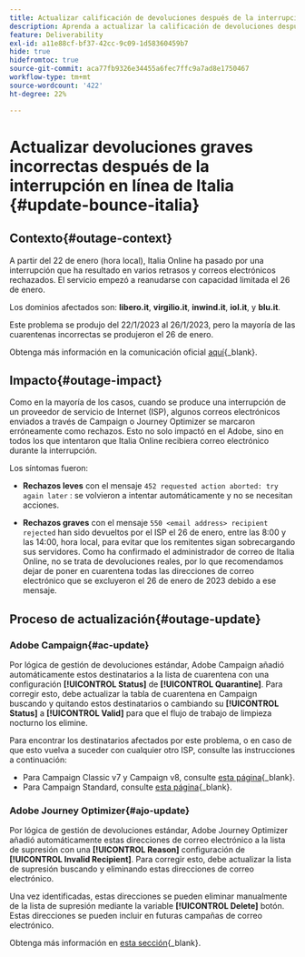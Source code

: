 ```yaml
---
title: Actualizar calificación de devoluciones después de la interrupción de Italia Online
description: Aprenda a actualizar la calificación de devoluciones después de la interrupción de Italia Online
feature: Deliverability
exl-id: a11e88cf-bf37-42cc-9c09-1d58360459b7
hide: true
hidefromtoc: true
source-git-commit: aca77fb9326e34455a6fec7ffc9a7ad8e1750467
workflow-type: tm+mt
source-wordcount: '422'
ht-degree: 22%

---
```


# Actualizar devoluciones graves incorrectas después de la interrupción en línea de Italia {#update-bounce-italia}

## Contexto{#outage-context}

A partir del 22 de enero (hora local), Italia Online ha pasado por una interrupción que ha resultado en varios retrasos y correos electrónicos rechazados. El servicio empezó a reanudarse con capacidad limitada el 26 de enero.

Los dominios afectados son: **libero.it**, **virgilio.it**, **inwind.it**, **iol.it**, y **blu.it**.

Este problema se produjo del 22/1/2023 al 26/1/2023, pero la mayoría de las cuarentenas incorrectas se produjeron el 26 de enero.

Obtenga más información en la comunicación oficial [aquí](https://tecnologia.libero.it/avviato-il-ritorno-online-di-libero-mail-e-virgilio-mail-66832){_blank}.


## Impacto{#outage-impact}

Como en la mayoría de los casos, cuando se produce una interrupción de un proveedor de servicio de Internet (ISP), algunos correos electrónicos enviados a través de Campaign o Journey Optimizer se marcaron erróneamente como rechazos. Esto no solo impactó en el Adobe, sino en todos los que intentaron que Italia Online recibiera correo electrónico durante la interrupción.

Los síntomas fueron:

* **Rechazos leves** con el mensaje `452 requested action aborted: try again later` : se volvieron a intentar automáticamente y no se necesitan acciones.

* **Rechazos graves** con el mensaje `550 <email address> recipient rejected` han sido devueltos por el ISP el 26 de enero, entre las 8:00 y las 14:00, hora local, para evitar que los remitentes sigan sobrecargando sus servidores. Como ha confirmado el administrador de correo de Italia Online, no se trata de devoluciones reales, por lo que recomendamos dejar de poner en cuarentena todas las direcciones de correo electrónico que se excluyeron el 26 de enero de 2023 debido a ese mensaje.

## Proceso de actualización{#outage-update}

### Adobe Campaign{#ac-update}

Por lógica de gestión de devoluciones estándar, Adobe Campaign añadió automáticamente estos destinatarios a la lista de cuarentena con una configuración **[!UICONTROL Status]** de **[!UICONTROL Quarantine]**. Para corregir esto, debe actualizar la tabla de cuarentena en Campaign buscando y quitando estos destinatarios o cambiando su **[!UICONTROL Status]** a **[!UICONTROL Valid]** para que el flujo de trabajo de limpieza nocturno los elimine.

Para encontrar los destinatarios afectados por este problema, o en caso de que esto vuelva a suceder con cualquier otro ISP, consulte las instrucciones a continuación:

* Para Campaign Classic v7 y Campaign v8, consulte [esta página](https://experienceleague.adobe.com/docs/campaign-classic/using/sending-messages/monitoring-deliveries/understanding-quarantine-management.html?lang=en#unquarantine-bulk){_blank}.
* Para Campaign Standard, consulte [esta página](https://experienceleague.adobe.com/docs/campaign-standard/using/testing-and-sending/monitoring-messages/understanding-quarantine-management.html?lang=en#unquarantine-bulk){_blank}.

### Adobe Journey Optimizer{#ajo-update}

Por lógica de gestión de devoluciones estándar, Adobe Journey Optimizer añadió automáticamente estas direcciones de correo electrónico a la lista de supresión con una **[!UICONTROL Reason]** configuración de **[!UICONTROL Invalid Recipient]**. Para corregir esto, debe actualizar la lista de supresión buscando y eliminando estas direcciones de correo electrónico.

Una vez identificadas, estas direcciones se pueden eliminar manualmente de la lista de supresión mediante la variable **[!UICONTROL Delete]** botón. Estas direcciones se pueden incluir en futuras campañas de correo electrónico.

Obtenga más información en [esta sección](https://experienceleague.adobe.com/docs/journey-optimizer/using/configuration/monitor-reputation/manage-suppression-list.html#remove-from-suppression-list){_blank}.

